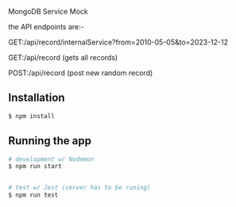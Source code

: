 MongoDB Service Mock


the API endpoints are:-

GET:/api/record/internalService?from=2010-05-05&to=2023-12-12

GET:/api/record (gets all records)

POST:/api/record (post new random record)


## Installation

```bash
$ npm install
```

## Running the app

```bash
# development w/ Nodemon
$ npm run start


# test w/ Jest (server has to be runing)
$ npm run test

```

